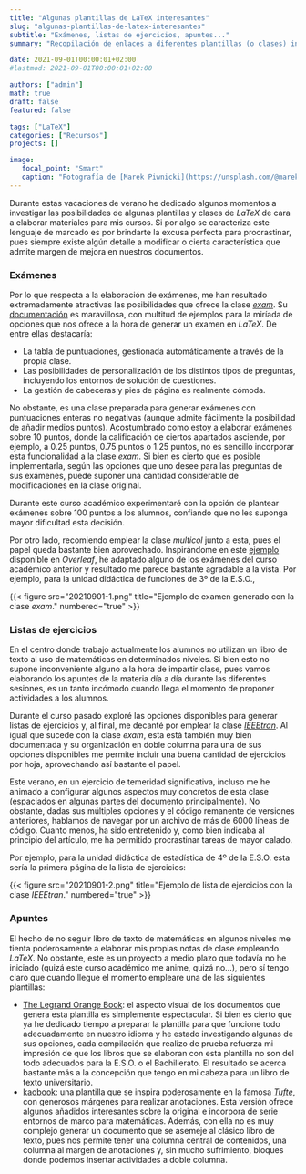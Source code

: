 ```yaml
---
title: "Algunas plantillas de LaTeX interesantes"
slug: "algunas-plantillas-de-latex-interesantes"
subtitle: "Exámenes, listas de ejercicios, apuntes..."
summary: "Recopilación de enlaces a diferentes plantillas (o clases) interesantes para elaborar exámenes, listas de ejercicios o apuntes utilizando LaTeX."

date: 2021-09-01T00:00:01+02:00
#lastmod: 2021-09-01T00:00:01+02:00

authors: ["admin"]
math: true
draft: false
featured: false

tags: ["LaTeX"]
categories: ["Recursos"]
projects: []

image:
   focal_point: "Smart"
   caption: "Fotografía de [Marek Piwnicki](https://unsplash.com/@marekpiwnicki), disponible en [Unsplash](https://unsplash.com/photos/JNiYQHi5Hjc)."
---
```


Durante estas vacaciones de verano he dedicado algunos momentos a investigar las posibilidades de algunas plantillas y clases de *LaTeX* de cara a elaborar materiales para mis cursos. Si por algo se caracteriza este lenguaje de marcado es por brindarte la excusa perfecta para procrastinar, pues siempre existe algún detalle a modificar o cierta característica que admite margen de mejora en nuestros documentos.

### Exámenes

Por lo que respecta a la elaboración de exámenes, me han resultado extremadamente atractivas las posibilidades que ofrece la clase [*exam*](https://www.ctan.org/pkg/exam). Su [documentación](https://ctan.javinator9889.com/macros/latex/contrib/exam/examdoc.pdf) es maravillosa, con multitud de ejemplos para la miríada de opciones que nos ofrece a la hora de generar un examen en *LaTeX*. De entre ellas destacaría:

- La tabla de puntuaciones, gestionada automáticamente a través de la propia clase.
- Las posibilidades de personalización de los distintos tipos de preguntas, incluyendo los entornos de solución de cuestiones.
- La gestión de cabeceras y pies de página es realmente cómoda.

No obstante, es una clase preparada para generar exámenes con puntuaciones enteras no negativas (aunque admite fácilmente la posibilidad de añadir medios puntos). Acostumbrado como estoy a elaborar exámenes sobre $10$ puntos, donde la calificación de ciertos apartados asciende, por ejemplo, a $0.25$ puntos, $0.75$ puntos o $1.25$ puntos, no es sencillo incorporar esta funcionalidad a la clase *exam*. Si bien es cierto que es posible implementarla, según las opciones que uno desee para las preguntas de sus exámenes, puede suponer una cantidad considerable de modificaciones en la clase original. 

Durante este curso académico experimentaré con la opción de plantear exámenes sobre $100$ puntos a los alumnos, confiando que no les suponga mayor dificultad esta decisión.

Por otro lado, recomiendo emplear la clase *multicol* junto a esta, pues el papel queda bastante bien aprovechado. Inspirándome en este [ejemplo](https://es.overleaf.com/latex/templates/plantilla-exam/hppsszqfmqvm) disponible en *Overleaf*, he adaptado alguno de los exámenes del curso académico anterior y resultado me parece bastante agradable a la vista. Por ejemplo, para la unidad didáctica de funciones de 3º de la E.S.O.,

{{< figure src="20210901-1.png" title="Ejemplo de examen generado con la clase *exam*." numbered="true" >}}

### Listas de ejercicios

En el centro donde trabajo actualmente los alumnos no utilizan un libro de texto al uso de matemáticas en determinados niveles. Si bien esto no supone inconveniente alguno a la hora de impartir clase, pues vamos elaborando los apuntes de la materia día a día durante las diferentes sesiones, es un tanto incómodo cuando llega el momento de proponer actividades a los alumnos.

Durante el curso pasado exploré las opciones disponibles para generar listas de ejercicios y, al final, me decanté por emplear la clase [*IEEEtran*](https://www.ctan.org/pkg/ieeetran). Al igual que sucede con la clase *exam*, esta está también muy bien documentada y su organización en doble columna para una de sus opciones disponibles me permite incluir una buena cantidad de ejercicios por hoja, aprovechando así bastante el papel.

Este verano, en un ejercicio de temeridad significativa, incluso me he animado a configurar algunos aspectos muy concretos de esta clase (espaciados en algunas partes del documento principalmente). No obstante, dadas sus múltiples opciones y el código remanente de versiones anteriores, hablamos de navegar por un archivo de más de $6000$ líneas de código. Cuanto menos, ha sido entretenido y, como bien indicaba al principio del artículo, me ha permitido procrastinar tareas de mayor calado.

Por ejemplo, para la unidad didáctica de estadística de 4º de la E.S.O. esta sería la primera página de la lista de ejercicios:

{{< figure src="20210901-2.png" title="Ejemplo de lista de ejercicios con la clase *IEEEtran*." numbered="true" >}}

### Apuntes

El hecho de no seguir libro de texto de matemáticas en algunos niveles me tienta poderosamente a elaborar mis propias notas de clase empleando *LaTeX*. No obstante, este es un proyecto a medio plazo que todavía no he iniciado (quizá este curso académico me anime, quizá no...), pero sí tengo claro que cuando llegue el momento empleare una de las siguientes plantillas:

- [The Legrand Orange Book](https://www.latextemplates.com/template/the-legrand-orange-book): el aspecto visual de los documentos que genera esta plantilla es simplemente espectacular. Si bien es cierto que ya he dedicado tiempo a preparar la plantilla para que funcione todo adecuadamente en nuestro idioma y he estado investigando algunas de sus opciones, cada compilación que realizo de prueba refuerza mi impresión de que los libros que se elaboran con esta plantilla no son del todo adecuados para la E.S.O. o el Bachillerato. El resultado se acerca bastante más a la concepción que tengo en mi cabeza para un libro de texto universitario.
- [kaobook](https://www.latextemplates.com/template/kaobook): una plantilla que se inspira poderosamente en la famosa [*Tufte*](https://www.latextemplates.com/template/tufte-style-book), con generosos márgenes para realizar anotaciones. Esta versión ofrece algunos añadidos interesantes sobre la original e incorpora de serie entornos de marco para matemáticas. Además, con ella no es muy complejo generar un documento que se asemeje al clásico libro de texto, pues nos permite tener una columna central de contenidos, una columna al margen de anotaciones y, sin mucho sufrimiento, bloques donde podemos insertar actividades a doble columna.
